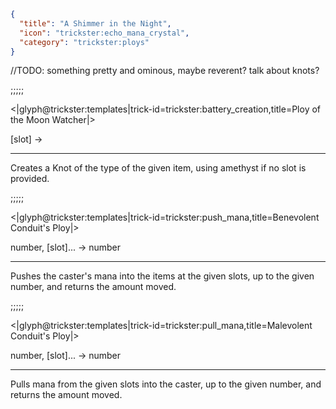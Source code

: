 ```json
{
  "title": "A Shimmer in the Night",
  "icon": "trickster:echo_mana_crystal",
  "category": "trickster:ploys"
}
```

//TODO: something pretty and ominous, maybe reverent? talk about knots?

;;;;;

<|glyph@trickster:templates|trick-id=trickster:battery_creation,title=Ploy of the Moon Watcher|>

[slot] ->

---

Creates a Knot of the type of the given item, using amethyst if no slot is provided.

;;;;;

<|glyph@trickster:templates|trick-id=trickster:push_mana,title=Benevolent Conduit's Ploy|>

number, [slot]... -> number

---

Pushes the caster's mana into the items at the given slots, up to the given number, and returns the amount moved.

;;;;;

<|glyph@trickster:templates|trick-id=trickster:pull_mana,title=Malevolent Conduit's Ploy|>

number, [slot]... -> number

---

Pulls mana from the given slots into the caster, up to the given number, and returns the amount moved.
